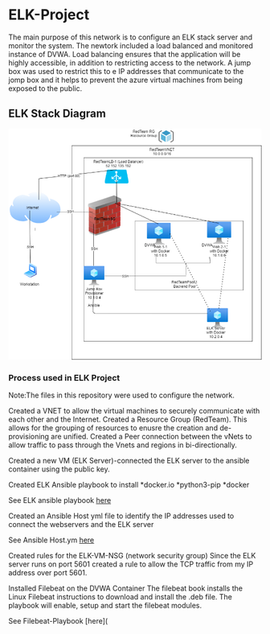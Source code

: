 # ELK-Project

The main purpose of this network is to configure an ELK stack server and monitor the system.  The newtork included a  load balanced and monitored instance of DVWA.  Load balancing ensures that the application will be highly accessible, in addition to restricting access to the network. 
A jump box was used to restrict this to e IP addresses that communicate to the jomp box and it helps to prevent the azure virtual machines from being exposed to the public. 

## ELK Stack Diagram
 ![](https://github.com/S-Varel/ELK-Project/blob/main/ELK%20Project%20Diagram.png)


### Process used in ELK Project
Note:The files in this repository were used to configure the network.


Created a VNET to allow the virtual machines to securely communicate with each other and the Internet. 
Created a Resource Group (RedTeam). This allows for the grouping of resources to enusre the creation and de-provisioning are unified. 
Created a Peer connection between the vNets to allow traffic to pass through the Vnets and regions in bi-directionally.

Created a new VM (ELK Server)-connected the ELK server to the ansible container using the public key. 

Created ELK Ansible playbook to install 
	*docker.io
	*python3-pip
	*docker

See ELK ansible playbook [here](https://github.com/S-Varel/ELK-Project/blob/main/ELK.yml)

Created an Ansible Host yml file to identify the IP addresses used to connect the webservers and the ELK server

See Ansible Host.ym [here](https://github.com/S-Varel/ELK-Project/blob/main/Host.yml)

Created rules for the ELK-VM-NSG (network security group)
	Since the ELK server runs on port 5601 created a rule to allow the TCP traffic from my IP address over port 5601.  

Installed Filebeat on the DVWA Container
The filebeat book installs the Linux Filebeat instructions to download and install the .deb file. The playbook will enable, setup and start the filebeat modules. 

See Filebeat-Playbook [here](

